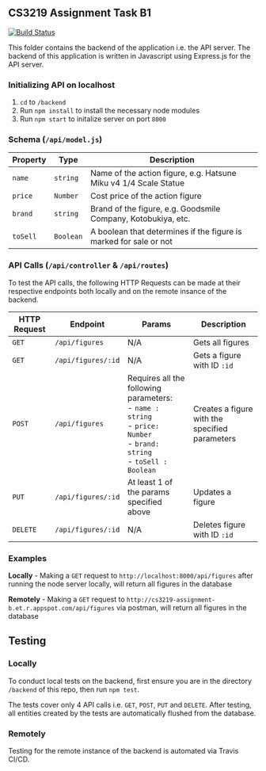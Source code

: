 ## CS3219 Assignment Task B1

[![Build Status](https://travis-ci.com/raniceyue/cs3219-b.svg?branch=master)](https://travis-ci.com/raniceyue/cs3219-b)

This folder contains the backend of the application i.e. the API server. The backend of this application is written in Javascript using Express.js for the API server.

### Initializing API on localhost

1. `cd` to `/backend`
2. Run `npm install` to install the necessary node modules
3. Run `npm start` to initalize server on port `8000`

### Schema (`/api/model.js`)

| Property | Type | Description |
|----------|------|-------------|
| `name`   | `string` | Name of the action figure, e.g. Hatsune Miku v4 1/4 Scale Statue |
| `price`  | `Number` | Cost price of the action figure |
| `brand`  | `string` | Brand of the figure, e.g. Goodsmile Company, Kotobukiya, etc. |
| `toSell` | `Boolean` | A boolean that determines if the figure is marked for sale or not | 

### API Calls (`/api/controller` & `/api/routes`)

To test the API calls, the following HTTP Requests can be made at their respective endpoints both locally and on the remote insance of the backend.

| HTTP Request | Endpoint | Params | Description |
|--------------|----------|--------|-------------|
| `GET`        | `/api/figures` | N/A | Gets all figures | 
| `GET`        | `/api/figures/:id` | N/A | Gets a figure with ID `:id` |
| `POST`       | `/api/figures` | Requires all the following parameters: <br> - `name : string` <br> - `price: Number` <br> - `brand: string` <br> - `toSell : Boolean` | Creates a figure with the specified parameters |
| `PUT`        | `/api/figures/:id` | At least 1 of the params specified  above | Updates a figure | 
| `DELETE`     | `/api/figures/:id` | N/A | Deletes figure with ID `:id` | 

### Examples

**Locally** - Making a `GET` request to `http://localhost:8000/api/figures` after running the node server locally, will return all figures in the database 

**Remotely** - Making a `GET` request to `http://cs3219-assignment-b.et.r.appspot.com/api/figures` via postman, will return all figures in the database

## Testing 

### Locally
To conduct local tests on the backend, first ensure you are in the directory `/backend` of this repo, then run `npm test`. 

The tests cover only 4 API calls i.e. `GET`, `POST`, `PUT` and `DELETE`. After testing, all entities created by the tests are automatically flushed from the database. 

### Remotely
Testing for the remote instance of the backend is automated via Travis CI/CD.